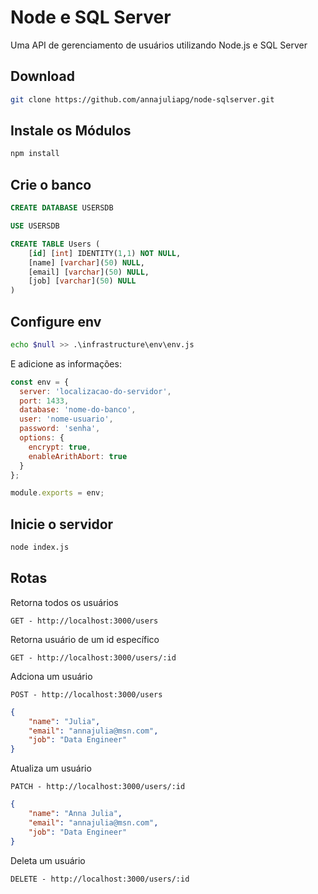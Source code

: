 # Node e SQL Server

Uma API de gerenciamento de usuários utilizando Node.js e SQL Server

## Download

```bash
git clone https://github.com/annajuliapg/node-sqlserver.git
```

## Instale os Módulos

```bash
npm install
```

## Crie o banco
```sql
CREATE DATABASE USERSDB

USE USERSDB

CREATE TABLE Users (
	[id] [int] IDENTITY(1,1) NOT NULL,
	[name] [varchar](50) NULL,
	[email] [varchar](50) NULL,
	[job] [varchar](50) NULL
)
```
## Configure env

```bash
echo $null >> .\infrastructure\env\env.js
```
E adicione as informações:

```js
const env = {
  server: 'localizacao-do-servidor',
  port: 1433,
  database: 'nome-do-banco',
  user: 'nome-usuario',
  password: 'senha',
  options: {
    encrypt: true,
    enableArithAbort: true
  }
};

module.exports = env;
```

## Inicie o servidor

```bash
node index.js
```

## Rotas

Retorna todos os usuários
```
GET - http://localhost:3000/users
```
Retorna usuário de um id específico
```
GET - http://localhost:3000/users/:id
```
Adciona um usuário
```
POST - http://localhost:3000/users
```
```json
{
    "name": "Julia",
    "email": "annajulia@msn.com",
    "job": "Data Engineer"
}
```
Atualiza um usuário
```
PATCH - http://localhost:3000/users/:id
```
```json
{
    "name": "Anna Julia",
    "email": "annajulia@msn.com",
    "job": "Data Engineer"
}
```
Deleta um usuário

```
DELETE - http://localhost:3000/users/:id
```
